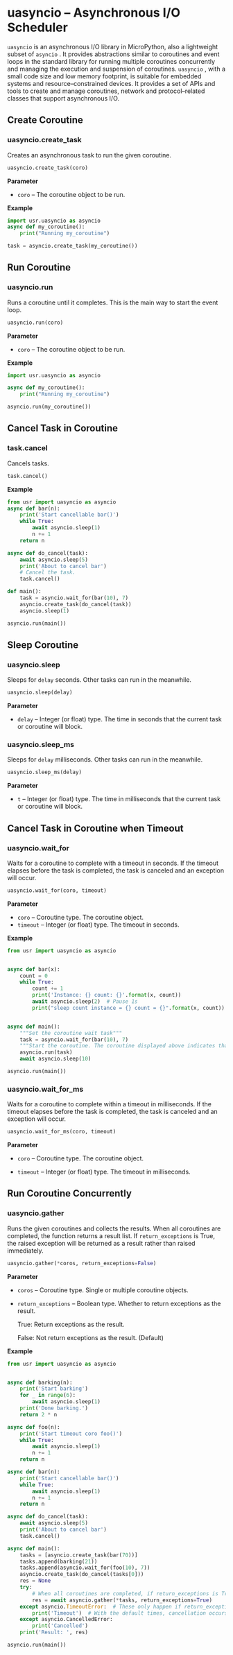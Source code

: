 #  uasyncio  – Asynchronous I/O Scheduler

`uasyncio` is an asynchronous I/O library in MicroPython, also a lightweight subset of `asyncio` . It provides abstractions similar to coroutines and event loops in the standard library for running multiple coroutines concurrently and managing the execution and suspension of coroutines. `uasyncio` , with a small code size and low memory footprint, is suitable for embedded systems and resource–constrained devices. It provides a set of APIs and tools to create and manage coroutines, network and protocol–related classes that support asynchronous I/O.



## Create Coroutine



### uasyncio.create_task

Creates an asynchronous task to run the given coroutine.

```python
uasyncio.create_task(coro)
```

**Parameter**

* `coro` – The coroutine object to be run.

**Example**

```python
import usr.uasyncio as asyncio
async def my_coroutine():
    print("Running my_coroutine")

task = asyncio.create_task(my_coroutine())
```



##  Run Coroutine

### uasyncio.run

Runs a coroutine until it completes. This is the main way to start the event loop.

```python
uasyncio.run(coro)
```

**Parameter**

* `coro` – The coroutine object to be run.

**Example**

```python
import usr.uasyncio as asyncio

async def my_coroutine():
    print("Running my_coroutine")

asyncio.run(my_coroutine())
```

##  Cancel Task in Coroutine

### task.cancel

Cancels tasks.

```python
task.cancel()
```

**Example**

```python
from usr import uasyncio as asyncio
async def bar(n):
    print('Start cancellable bar()')
    while True:
        await asyncio.sleep(1)
        n += 1
    return n

async def do_cancel(task):
    await asyncio.sleep(5)
    print('About to cancel bar')
    # Cancel the task.
    task.cancel()

def main():
    task = asyncio.wait_for(bar(10), 7)
    asyncio.create_task(do_cancel(task))
    asyncio.sleep(1)

asyncio.run(main())
```



##  Sleep Coroutine

### uasyncio.sleep

Sleeps for `delay` seconds. Other tasks can run in the meanwhile.

```python
uasyncio.sleep(delay)
```

**Parameter**

* `delay` – Integer (or float) type. The time in seconds that the current task or coroutine will block. 



### uasyncio.sleep_ms

Sleeps for `delay` milliseconds. Other tasks can run in the meanwhile.

```python
uasyncio.sleep_ms(delay)
```

**Parameter**

* `t` – Integer (or float) type. The time in milliseconds that the current task or coroutine will block.



##  Cancel Task in Coroutine when Timeout

### uasyncio.wait_for

Waits for a coroutine to complete with a timeout in seconds. If the timeout elapses before the task is completed, the task is canceled and an exception will occur.

```python
uasyncio.wait_for(coro, timeout)
```

**Parameter**

* `coro` – Coroutine type. The coroutine object.
* `timeout` – Integer (or float) type. The timeout in seconds.

**Example**

```python
from usr import uasyncio as asyncio


async def bar(x):
    count = 0
    while True:
        count += 1
        print('Instance: {} count: {}'.format(x, count))
        await asyncio.sleep(2)  # Pause 1s
        print("sleep count instance = {} count = {}".format(x, count))


async def main():
    """Set the coroutine wait task"""
    task = asyncio.wait_for(bar(10), 7)
    """Start the coroutine. The coroutine displayed above indicates that if the task does not exit within 7 seconds, the coroutine is closed and an exception will occur."""
    asyncio.run(task)
    await asyncio.sleep(10)

asyncio.run(main())
```



### uasyncio.wait_for_ms

Waits for a coroutine to complete within a timeout in milliseconds. If the timeout elapses before the task is completed, the task is canceled and an exception will occur.

```python
uasyncio.wait_for_ms(coro, timeout)
```

**Parameter**

* `coro` – Coroutine type. The coroutine object.

* `timeout` – Integer (or float) type. The timeout in milliseconds.

  

## Run Coroutine Concurrently

### uasyncio.gather

Runs the given coroutines and collects the results. When all coroutines are completed, the function returns a result list. If `return_exceptions` is True, the raised exception will be returned as a result rather than raised immediately.

```python
uasyncio.gather(*coros, return_exceptions=False)
```

**Parameter**

* `coros` – Coroutine type. Single or multiple coroutine objects. 

* `return_exceptions` – Boolean type. Whether to return exceptions as the result.

  True: Return exceptions as the result.

  False: Not return exceptions as the result. (Default)

**Example**

```python
from usr import uasyncio as asyncio


async def barking(n):
    print('Start barking')
    for _ in range(6):
        await asyncio.sleep(1)
    print('Done barking.')
    return 2 * n

async def foo(n):
    print('Start timeout coro foo()')
    while True:
        await asyncio.sleep(1)
        n += 1
    return n

async def bar(n):
    print('Start cancellable bar()')
    while True:
        await asyncio.sleep(1)
        n += 1
    return n

async def do_cancel(task):
    await asyncio.sleep(5)
    print('About to cancel bar')
    task.cancel()

async def main():
    tasks = [asyncio.create_task(bar(70))]
    tasks.append(barking(21))
    tasks.append(asyncio.wait_for(foo(10), 7))
    asyncio.create_task(do_cancel(tasks[0]))
    res = None
    try:
        # When all coroutines are completed, if return_exceptions is True, the raised exception will be returned as a result rather than raised immediately.
        res = await asyncio.gather(*tasks, return_exceptions=True)
    except asyncio.TimeoutError:  # These only happen if return_exceptions is False
        print('Timeout')  # With the default times, cancellation occurs first
    except asyncio.CancelledError:
        print('Cancelled')
    print('Result: ', res)

asyncio.run(main())
```

